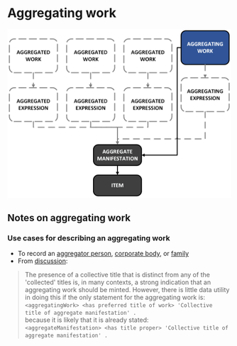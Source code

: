 # Aggregating work
![aggregating work, aggregate manifestation, and item](images/aging_w.png)

## Notes on aggregating work

### Use cases for describing an aggregating work
- To record an [aggregator person](http://rdaregistry.info/Elements/w/P10448), [corporate body](http://rdaregistry.info/Elements/w/P10542), or [family](http://rdaregistry.info/Elements/w/P10589)
- From [discussion](https://github.com/uwlib-cams/sinopia_maps/discussions/180#discussioncomment-7641895):

> The presence of a collective title that is distinct from any of the 'collected' titles is, in many contexts, a strong indication that an aggregating work should be minted. However, there is little data utility in doing this if the only statement for the aggregating work is:  
> `<aggregatingWork> <has preferred title of work> 'Collective title of aggregate manifestation' .`  
> because it is likely that it is already stated:  
> `<aggregateManifestation> <has title proper> 'Collective title of aggregate manifestation' .`  


